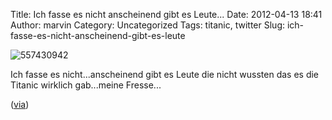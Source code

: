 Title: Ich fasse es nicht anscheinend gibt es Leute...
Date: 2012-04-13 18:41
Author: marvin
Category: Uncategorized
Tags: titanic, twitter
Slug: ich-fasse-es-nicht-anscheinend-gibt-es-leute

![557430942]({filename}/images/557430942.jpg)

Ich fasse es nicht...anscheinend gibt es Leute die nicht wussten das es
die Titanic wirklich gab...meine Fresse...

([via](http://twitpic.com/97vogu))

